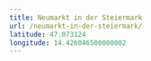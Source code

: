 ```yaml
---
title: Neumarkt in der Steiermark
url: /neumarkt-in-der-steiermark/
latitude: 47.073124
longitude: 14.426046500000002
---
```

